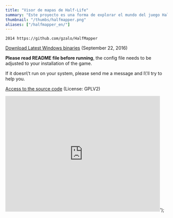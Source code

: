 ```yaml
---
title: "Visor de mapas de Half-Life"
summary: "Este proyecto es una forma de explorar el mundo del juego Half-Life. Permite el renderizado en tiempo real de todas las instalaciones de Black Mesa Research Facility."
thumbnail: "/thumbs/halfmapper.png"
aliases: ["/halfmapper_en/"]
---
```

	2014 https://github.com/gzalo/HalfMapper
	
<p><a href="/downloads/halfmapper-latest.zip" >Download Latest Windows binaries</a> (September 22, 2016)</p>
<p><strong>Please read README file before running</strong>, the config file needs to be adjusted to your installation of the game.</p>
<p>If it doesn\'t run on your system, please send me a message and I\'ll try to help you.</p>
<p><a href="https://github.com/gzalo/HalfMapper">Access to the source code</a> (License: GPLV2)</p>
<iframe width="480" height="360" src="http://www.youtube.com/embed/Hl2HbV3UbMs?rel=0" frameborder="0" allowfullscreen></iframe>');